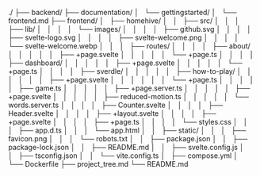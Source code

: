 ./
├── backend/
├── documentation/
│   └── gettingstarted/
│       └── frontend.md
├── frontend/
│   ├── homehive/
│   │   ├── src/
│   │   │   ├── lib/
│   │   │   │   └── images/
│   │   │   │       ├── github.svg
│   │   │   │       ├── svelte-logo.svg
│   │   │   │       ├── svelte-welcome.png
│   │   │   │       └── svelte-welcome.webp
│   │   │   ├── routes/
│   │   │   │   ├── about/
│   │   │   │   │   ├── +page.svelte
│   │   │   │   │   └── +page.ts
│   │   │   │   ├── dashboard/
│   │   │   │   │   ├── +page.svelte
│   │   │   │   │   └── +page.ts
│   │   │   │   ├── sverdle/
│   │   │   │   │   ├── how-to-play/
│   │   │   │   │   │   ├── +page.svelte
│   │   │   │   │   │   └── +page.ts
│   │   │   │   │   ├── game.ts
│   │   │   │   │   ├── +page.server.ts
│   │   │   │   │   ├── +page.svelte
│   │   │   │   │   ├── reduced-motion.ts
│   │   │   │   │   └── words.server.ts
│   │   │   │   ├── Counter.svelte
│   │   │   │   ├── Header.svelte
│   │   │   │   ├── +layout.svelte
│   │   │   │   ├── +page.svelte
│   │   │   │   ├── +page.ts
│   │   │   │   └── styles.css
│   │   │   ├── app.d.ts
│   │   │   └── app.html
│   │   ├── static/
│   │   │   ├── favicon.png
│   │   │   └── robots.txt
│   │   ├── package.json
│   │   ├── package-lock.json
│   │   ├── README.md
│   │   ├── svelte.config.js
│   │   ├── tsconfig.json
│   │   └── vite.config.ts
│   ├── compose.yml
│   └── Dockerfile
├── project_tree.md
└── README.md

